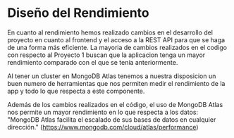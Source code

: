 # Diseño del Rendimiento

En cuanto al rendimiento hemos realizado cambios en el desarrollo del proyecto en cuanto al frontend y el acceso a la REST API para que se haga de una forma más eficiente. La mayoria de cambios realizados en el codigo con respecto al Proyecto 1 buscan que la aplicacion tenga un mayor rendimiento comparado con el que se tenía anteriormente.

Al tener un cluster en MongoDB Atlas tenemos a nuestra disposicion un buen numero de herramientas que nos permiten medir el rendimiento de la app y todo lo que respecta a este componente.

Además de los cambios realizados en el código, el uso de MongoDB Atlas nos permite un mayor rendimiento en lo que respecta a los datos:
"MongoDB Atlas facilita el escalado de sus bases de datos en cualquier dirección." (https://www.mongodb.com/cloud/atlas/performance)
